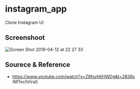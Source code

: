 # instagram_app

Clone Instagram UI

## Screenshoot 

![Screen Shot 2019-04-12 at 22 27 33](https://user-images.githubusercontent.com/30395764/56049407-98f00600-5d73-11e9-91f7-bbceae108f51.png)

## Sourece & Reference
* https://www.youtube.com/watch?v=Z9fsyhKHWDg&t=2838s (MTechViral)



